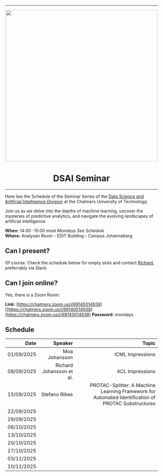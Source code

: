 
---

<div id="header" align="center", padding: 0px;>
  <img src="https://upload.wikimedia.org/wikipedia/commons/thumb/d/d4/Chalmers_wordmark.svg/1280px-Chalmers_wordmark.svg.png" width="500" />
  <h1>DSAI Seminar</h1>
</div>

---



Here lies the Schedule of the Seminar Series of the [Data Science and Artificial Intelligence Division](https://www.chalmers.se/en/departments/cse/our-research/data-science-and-ai/) at the Chalmers University of Technology.<br> 

Join us as we delve into the depths of machine learning, uncover the mysteries of predictive analytics, and navigate the evolving landscapes of artificial intelligence.

**When:** 14:00 -15:00 most Mondays *See Schedule* <br>
**Where:** Analysen Room - EDIT Building - Campus Johanneberg

## Can I present?

Of course. Check the schedule below for empty slots and contact [Richard](https://www.chalmers.se/personer/ricbec/), preferrably via Slack.

## Can I join online?

Yes, there is a Zoom Room:

**Link:** [https://chalmers.zoom.us/j/69140014938]([https://chalmers.zoom.us/j/69140014938](https://chalmers.zoom.us/j/69140014938)
**Password:** mondays


## Schedule

|       Date | Speaker | Topic|
|-----------:|--------:|------:|
| 01/09/2025 | Moa Johansson| ICML Impressions       |
| 08/09/2025 | Richard Johansson et al. | ACL Impressions      |
| 15/09/2025 | Stefano Ribes | PROTAC-Splitter: A Machine Learning Framework for Automated Identification of PROTAC Substructures            |
| 22/09/2025 | |
| 29/09/2025 ||       |
| 06/10/2025 |         |       |
| 13/10/2025 |         |       |
| 20/10/2025 ||   |
| 27/10/2025 |   |
| 03/11/2025 |     |        |
| 10/11/2025 ||       |

